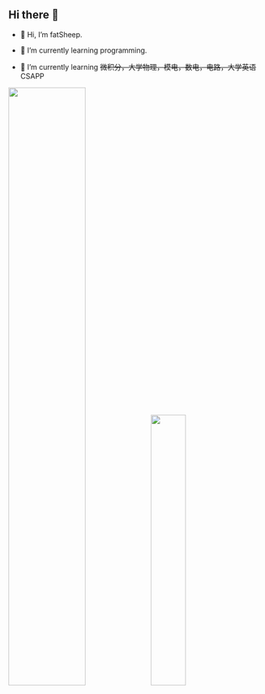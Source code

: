 ## Hi there 👋

- 👋 Hi, I’m fatSheep.

- 🌱 I’m currently learning programming.

- 🤔 I’m currently learning ~~微积分，大学物理，模电，数电，电路，大学英语~~ CSAPP
<p float="center">
  <img src="https://github-readme-stats.vercel.app/api?username=00fish0&show_icons=true&theme=transparent" width="55%" />
  <img src="https://github-readme-stats.vercel.app/api/top-langs/?username=00fish0&layout=donut&theme=transparent" width="37%" />
</p>
<!--
**00fish0/00fish0** is a ✨ _special_ ✨ repository because its `README.md` (this file) appears on your GitHub profile.

Here are some ideas to get you started:

- 🔭 I’m currently working on ...
- 🌱 I’m currently learning ...
- 👯 I’m looking to collaborate on ...
- 🤔 I’m looking for help with ...
- 💬 Ask me about ...
- 📫 How to reach me: ...
- 😄 Pronouns: ...
- ⚡ Fun fact: ...
-->
